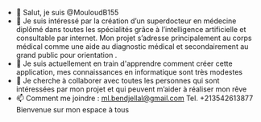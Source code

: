 - 👋 Salut, je suis @MouloudB155
- 👀 Je suis intéressé par la création d’un superdocteur en médecine diplômé dans toutes les spécialités grâce à l’intelligence artificielle et consultable par internet. Mon projet s’adresse principalement au corps médical comme une aide au diagnostic médical et secondairement au grand public pour orientation .
- 🌱 Je suis actuellement en train d'apprendre comment créer cette application, mes connaissances en informatique sont très modestes 
- 💞️ Je cherche à collaborer avec toutes les personnes qui sont intéressées par mon projet et qui peuvent m’aider à réaliser mon rêve 
- 📫 Comment me joindre : ml.bendjellal@gmail.com
Tel. +213542613877
Bienvenue sur mon espace à tous
